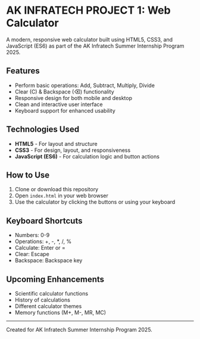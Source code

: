 # AK INFRATECH PROJECT 1: Web Calculator

A modern, responsive web calculator built using HTML5, CSS3, and JavaScript (ES6) as part of the AK Infratech Summer Internship Program 2025.

## Features

- Perform basic operations: Add, Subtract, Multiply, Divide
- Clear (C) & Backspace (⌫) functionality
- Responsive design for both mobile and desktop
- Clean and interactive user interface
- Keyboard support for enhanced usability

## Technologies Used

- **HTML5** - For layout and structure
- **CSS3** - For design, layout, and responsiveness
- **JavaScript (ES6)** - For calculation logic and button actions

## How to Use

1. Clone or download this repository
2. Open `index.html` in your web browser
3. Use the calculator by clicking the buttons or using your keyboard

## Keyboard Shortcuts

- Numbers: 0-9
- Operations: +, -, *, /, %
- Calculate: Enter or =
- Clear: Escape
- Backspace: Backspace key

## Upcoming Enhancements

- Scientific calculator functions
- History of calculations
- Different calculator themes
- Memory functions (M+, M-, MR, MC)

---

Created for AK Infratech Summer Internship Program 2025.
